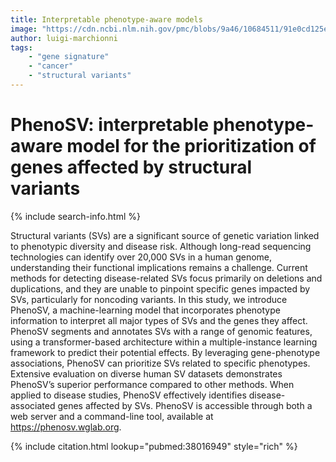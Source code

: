```yaml
---
title: Interpretable phenotype-aware models
image: "https://cdn.ncbi.nlm.nih.gov/pmc/blobs/9a46/10684511/91e0cd125e1e/41467_2023_43651_Fig1_HTML.jpg"
author: luigi-marchionni
tags:
    - "gene signature"
    - "cancer"
    - "structural variants"
---
```


# PhenoSV: interpretable phenotype-aware model for the prioritization of genes affected by structural variants

{% include search-info.html %}

Structural variants (SVs) are a significant source of genetic variation linked to phenotypic diversity and disease risk. Although long-read sequencing technologies can identify over 20,000 SVs in a human genome, understanding their functional implications remains a challenge. Current methods for detecting disease-related SVs focus primarily on deletions and duplications, and they are unable to pinpoint specific genes impacted by SVs, particularly for noncoding variants. In this study, we introduce PhenoSV, a machine-learning model that incorporates phenotype information to interpret all major types of SVs and the genes they affect. PhenoSV segments and annotates SVs with a range of genomic features, using a transformer-based architecture within a multiple-instance learning framework to predict their potential effects. By leveraging gene-phenotype associations, PhenoSV can prioritize SVs related to specific phenotypes. Extensive evaluation on diverse human SV datasets demonstrates PhenoSV’s superior performance compared to other methods. When applied to disease studies, PhenoSV effectively identifies disease-associated genes affected by SVs. PhenoSV is accessible through both a web server and a command-line tool, available at https://phenosv.wglab.org.


{% include citation.html lookup="pubmed:38016949" style="rich" %}